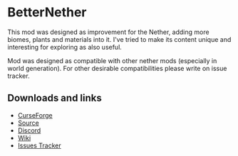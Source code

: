# BetterNether
This mod was designed as improvement for the Nether, adding more biomes, plants and materials into it. I've tried to make its content unique and interesting for exploring as also useful.

Mod was designed as compatible with other nether mods (especially in world generation). For other desirable compatibilities please write on issue tracker.


## Downloads and links
- [CurseForge](https://www.curseforge.com/minecraft/mc-mods/betternether)
- [Source](https://github.com/paulevsGitch/BetterNether)
- [Discord](https://discord.gg/fS35Ck2)
- [Wiki](https://github.com/paulevsGitch/BetterNether/wiki)
- [Issues Tracker](https://github.com/paulevsGitch/BetterNether/issues)